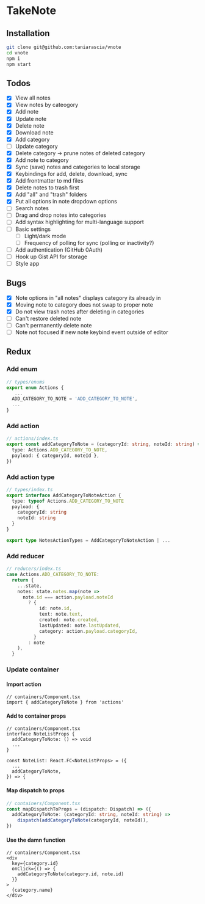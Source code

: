 # TakeNote

## Installation

```bash
git clone git@github.com:taniarascia/vnote
cd vnote
npm i
npm start
```

## Todos

- [x] View all notes
- [x] View notes by cateogory
- [x] Add note
- [x] Update note
- [x] Delete note
- [x] Download note
- [x] Add category
- [ ] Update category
- [x] Delete category -> prune notes of deleted category
- [x] Add note to category
- [x] Sync (save) notes and categories to local storage
- [x] Keybindings for add, delete, download, sync
- [x] Add frontmatter to md files
- [x] Delete notes to trash first
- [x] Add "all" and "trash" folders
- [x] Put all options in note dropdown options
- [ ] Search notes
- [ ] Drag and drop notes into categories
- [ ] Add syntax highlighting for multi-language support
- [ ] Basic settings
  - [ ] Light/dark mode
  - [ ] Frequency of polling for sync (polling or inactivity?)
- [ ] Add authentication (GitHub 0Auth)
- [ ] Hook up Gist API for storage
- [ ] Style app

## Bugs

- [x] Note options in "all notes" displays category its already in
- [x] Moving note to category does not swap to proper note
- [x] Do not view trash notes after deleting in categories
- [ ] Can't restore deleted note
- [ ] Can't permanently delete note
- [ ] Note not focused if new note keybind event outside of editor

## Redux

### Add enum

```ts
// types/enums
export enum Actions {
   ...
  ADD_CATEGORY_TO_NOTE = 'ADD_CATEGORY_TO_NOTE',
  ...
}
```

### Add action

```ts
// actions/index.ts
export const addCategoryToNote = (categoryId: string, noteId: string) => ({
  type: Actions.ADD_CATEGORY_TO_NOTE,
  payload: { categoryId, noteId },
})
```

### Add action type

```ts
// types/index.ts
export interface AddCategoryToNoteAction {
  type: typeof Actions.ADD_CATEGORY_TO_NOTE
  payload: {
    categoryId: string
    noteId: string
  }
}

export type NotesActionTypes = AddCategoryToNoteAction | ...
```

### Add reducer

```ts
// reducers/index.ts
case Actions.ADD_CATEGORY_TO_NOTE:
  return {
    ...state,
    notes: state.notes.map(note =>
      note.id === action.payload.noteId
        ? {
            id: note.id,
            text: note.text,
            created: note.created,
            lastUpdated: note.lastUpdated,
            category: action.payload.categoryId,
          }
        : note
    ),
  }
```

### Update container

#### Import action

```tsx
// containers/Component.tsx
import { addCategoryToNote } from 'actions'
```

#### Add to container props

```tsx
// containers/Component.tsx
interface NoteListProps {
  addCategoryToNote: () => void
  ...
}

const NoteList: React.FC<NoteListProps> = ({
  ...
  addCategoryToNote,
}) => {
```

#### Map dispatch to props

```ts
// containers/Component.tsx
const mapDispatchToProps = (dispatch: Dispatch) => ({
  addCategoryToNote: (categoryId: string, noteId: string) =>
    dispatch(addCategoryToNote(categoryId, noteId)),
})
```

#### Use the damn function

```tsx
// containers/Component.tsx
<div
  key={category.id}
  onClick={() => {
    addCategoryToNote(category.id, note.id)
  }}
>
  {category.name}
</div>
```
